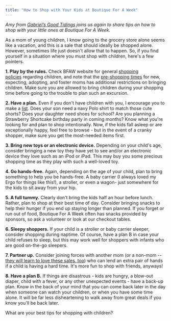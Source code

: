 ```yaml
---
title: "How to Shop with Your Kids at Boutique For A Week"
---
```


_Amy from_ [_Gabriel’s Good Tidings_](http://gabrielsgoodtidings.blogspot.com/) _joins us again to share tips on how to shop with your little ones at Boutique For A Week._

As a mom of young children, I know going to the grocery store alone seems like a vacation, and this is a sale that should ideally be shopped alone. However, sometimes life just doesn't allow that to happen. So, if you find yourself in a situation where you must shop with children, here's a few pointers.

**1\. Play by the rules.** Check BFAW website for general [shopping policies](/shoppers/about-bringing-children/) regarding children, and note that the [pre-shopping times](/shoppers/first-time-moms/) for new, expecting, adopting, and foster moms has additional restrictions on bringing children. Make sure you are allowed to bring children during your shopping time before going to the trouble to plan such an excursion.

**2\. Have a plan.** Even if you don't have children with you, I encourage you to make a [list](/how-to-make-your-shopping-list/). Does your son need a navy Polo shirt to match those cute shorts? Does your daughter need shoes for school? Are you planning a Strawberry Shortcake birthday party in coming months? Know what you're looking for and plan to shop intentionally. Now, if the kids fall asleep or are exceptionally happy, feel free to browse - but in the event of a cranky shopper, make sure you get the most-needed items first.

**3\. Bring new toys or an electronic device.** Depending on your child's age, consider bringing a new toy they have yet to see and/or an electronic device they love such as an iPod or iPad. This may buy you some precious shopping time as they play with such a well-loved toy.

**4\. Go hands-free.** Again, depending on the age of your child, plan to bring something to help you be hands-free. A baby carrier (I always loved my Ergo for things like this!), a stroller, or even a wagon- just somewhere for the kids to sit away from your hip.

**5\. A full tummy.** Clearly don't bring the kids half an hour before lunch. Rather, plan to shop at their best time of day. Consider bringing snacks to help their hunger if you end up staying longer than planned. If you forget or run out of food, Boutique For A Week often has snacks provided by sponsors, so ask a volunteer or look at our checkout tables.

**6\. Sleepy shoppers.** If your child is a stroller or baby carrier sleeper, consider shopping during naptime. Of course, have a plan B in case your child refuses to sleep, but this may work well for shoppers with infants who are good on-the-go sleepers.

**7\. Partner up.** Consider joining forces with another mom (or a non-mom -- [they will learn to love these sales, too](/you-dont-have-to-be-a-mom-to-shop/)) who can lend an extra pair of hands if a child is having a hard time. It's more fun to shop with friends, anyways!

**8\. Have a plan B.** If things are disastrous - kids are hungry, a blow-out diaper, child with a fever, or any other unexpected events - have a back-up plan. Know in the back of your mind that you can come back later in the day when someone can watch your children, or when you have some time alone. It will be far less disheartening to walk away from great deals if you know you'll be back later.

What are your best tips for shopping with children?
